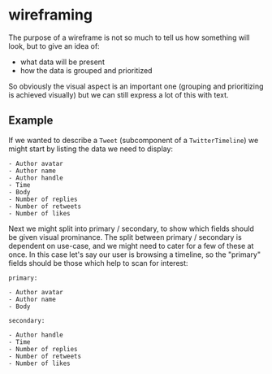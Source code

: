 # wireframing

The purpose of a wireframe is not so much to tell us how something will look, but to give an idea of:

- what data will be present
- how the data is grouped and prioritized

So obviously the visual aspect is an important one (grouping and prioritizing is achieved visually) but we can still express a lot of this with text.

## Example

If we wanted to describe a `Tweet` (subcomponent of a `TwitterTimeline`) we might start by listing the data we need to display:

```
- Author avatar
- Author name
- Author handle
- Time
- Body
- Number of replies
- Number of retweets
- Number of likes
```

Next we might split into primary / secondary, to show which fields should be given visual prominance. The split between primary / secondary is dependent on use-case, and we might need to cater for a few of these at once. In this case let's say our user is browsing a timeline, so the "primary" fields should be those which help to scan for interest:

```
primary:

- Author avatar
- Author name
- Body

secondary:

- Author handle
- Time
- Number of replies
- Number of retweets
- Number of likes
```
